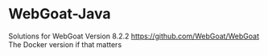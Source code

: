 # WebGoat-Java
Solutions for WebGoat Version 8.2.2
https://github.com/WebGoat/WebGoat
The Docker version if that matters
